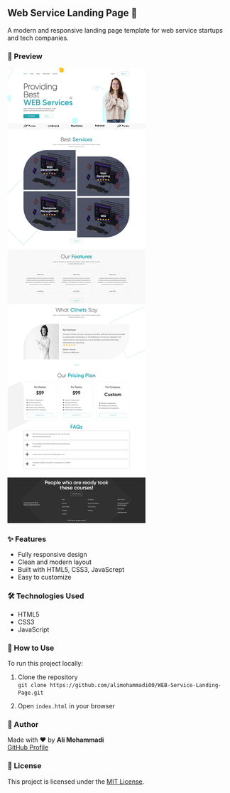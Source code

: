 ## Web Service Landing Page 🚀

A modern and responsive landing page template for web service startups and tech companies.

### 📸 Preview

![Website Preview](https://github.com/AliMohammadi00/WEB-Service-Landing-Page/blob/master/image/webservicescreenshot.png)

### ✨ Features

- Fully responsive design
- Clean and modern layout
- Built with HTML5, CSS3, JavaScrept
- Easy to customize

### 🛠 Technologies Used

- HTML5
- CSS3
- JavaScript

### 🚀 How to Use

To run this project locally:

1. Clone the repository  
   `git clone https://github.com/alimohammadi00/WEB-Service-Landing-Page.git`

2. Open `index.html` in your browser

### 🙌 Author

Made with ❤️ by **Ali Mohammadi**  
[GitHub Profile](https://github.com/alimohammadi00)

### 📜 License

This project is licensed under the [MIT License](LICENSE).

